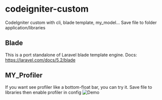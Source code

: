 # codeigniter-custom
CodeIgniter custom with cli, blade template, my_model...
Save file to folder application/libraries

## Blade
This is a port standalone of Laravel blade template engine.
Docs: https://laravel.com/docs/5.2/blade

## MY_Profiler
If you want see profiler like a bottom-float bar, you can try it.
Save file to libraries then enable profiler in config
![Demo](https://kiendt_vn.tinytake.com/sf/NjUzOTYyXzMxNjE1OTM)
